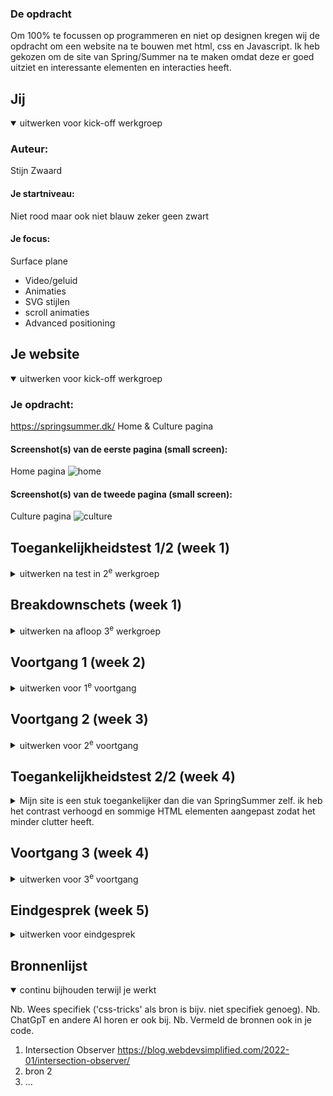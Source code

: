 ### De opdracht
Om 100% te focussen op programmeren en niet op designen kregen wij de opdracht om een website na te bouwen met html, css en Javascript. Ik heb gekozen om de site van Spring/Summer na te maken omdat deze er goed uitziet en interessante elementen en interacties heeft.





## Jij

<details open>
  <summary>uitwerken voor kick-off werkgroep</summary>

  ### Auteur:
  Stijn Zwaard

  #### Je startniveau:
  Niet rood maar ook niet blauw
  zeker geen zwart

  #### Je focus:
  Surface plane
  
  - Video/geluid
  - Animaties
  - SVG stijlen
  - scroll animaties
  - Advanced positioning
 
</details>





## Je website

<details open>
  <summary>uitwerken voor kick-off werkgroep</summary>

  ### Je opdracht:
  https://springsummer.dk/
  Home & Culture pagina

  #### Screenshot(s) van de eerste pagina (small screen): 
  Home pagina
  ![home](https://github.com/StijnCSS/blokweb/assets/121390930/608718a6-c85e-4c70-9428-e60fe51ba7e2)

  #### Screenshot(s) van de tweede pagina (small screen):
    
  Culture pagina
  ![culture](https://github.com/StijnCSS/blokweb/assets/121390930/d5333bf3-47fd-4c7d-8a27-665f0428d10b)

</details>



## Toegankelijkheidstest 1/2 (week 1)

<details>
  <summary>uitwerken na test in 2<sup>e</sup> werkgroep</summary>

  ### Bevindingen
  Lijst met je bevindingen die in de test naar voren kwamen:
  - De site is niet prettig te navigeren voor mensen die slechtziend zijn omdat het contrast niet goed is van de background en kleur vna de letters.
  - De site navigeert niet fijn met de screenreader, foto's hebben geen alt teksten de volgorde is wel in orde.
  - De soort teksten die ze gebruiken zijn simpel genoeg voor iedereen om te begrijpen
  - De html is niet prettig om te lezen omdat het gemaakt is met een pagebuilder, heel veel inline css en scripts en veel classes.
  - Active state kan beter
</details>



## Breakdownschets (week 1)

<details>
  <summary>uitwerken na afloop 3<sup>e</sup> werkgroep</summary>

  ### de hele pagina: 
  ![breakdown_home](https://github.com/StijnCSS/blokweb/assets/121390930/f5f008d2-6058-44d4-8bf2-6c272d603549)

  ### dynamisch deel (bijv menu): 
  ![menu](https://github.com/StijnCSS/blokweb/assets/121390930/2ac6405f-6947-42f9-9d32-4b4d6dbe226f)

  ### wellicht nog een dynamisch deel (bijv filter): 

</details>





## Voortgang 1 (week 2)

<details>
  <summary>uitwerken voor 1<sup>e</sup> voortgang</summary>

  ### Stand van zaken
  - Ik moet nog even een sprint maken met mijn html en css, ik zit nog niet lekker in de flow
  - Read me nog leeg
  - huidige html en css is goed


  ### Agenda voor meeting
  samen met je groepje opstellen

  | student 1      | student 2          | student 3    | student 4        |
  | ---            | ---                | ---          | ---              |
  | dit bespreken  | en dit             | en ik dit    | en dan ik dat    |
  | en dat ook nog | dit als er tijd is | nog een punt | dit wil ik zeker |
  | ...            | ...                | ...          | ...              |


  ### Verslag van meeting
  hier na afloop snel de uitkomsten van de meeting vastleggen

  - Ik wil volgende les 80% van mijn html en css afhebben en mijn read me updaten tot waar het moet

</details>





## Voortgang 2 (week 3)

<details>
  <summary>uitwerken voor 2<sup>e</sup> voortgang</summary>

  ### Stand van zaken
  Ik ben klaar met mijn html en css, ik had tijdens de voortgang nog wat vragen over grid en dit is nu opgelost
  Ik ben lekker bezig en ga nu beginnen met mijn javascript voor de surface plane
  <img width="999" alt="grid_1" src="https://github.com/StijnCSS/blokweb/assets/121390930/cc052ff3-08e7-44ea-9b13-8dcd1fcfb5a1">
  ![grid_2](https://github.com/StijnCSS/blokweb/assets/121390930/e2ebb352-f492-450a-a62d-65bf40d47ef7)

  Ik had aan Danny gevraagt of mijn Headers in orde waren en hij vond dat het wel semantischer kon, dit aanpassen is geen leuk klusje

  ### Agenda voor meeting
  samen met je groepje opstellen

  ### Verslag van meeting
  hier na afloop snel de uitkomsten van de meeting vastleggen

  - Headers checken
  - Voor volgende voortgangsgesprek wat surface plane dingen afhebben voor feedback
  - Read me updaten zodat ik dit kan laten checken door studenten assistent
- ...

</details>





## Toegankelijkheidstest 2/2 (week 4)

<details>
  <summary>Mijn site is een stuk toegankelijker dan die van SpringSummer zelf. ik heb het contrast verhoogd en sommige HTML elementen aangepast zodat het minder  clutter heeft.</summary>

  ### Bevindingen
  Lijst met je bevindingen die in de test naar voren kwamen (geef ook aan wat er verbeterd is):
  - focus states moet ik nog custom maken
  - Ik kan nog een skip link toevoegen voor toegankelijkheid++
  - Media video en audio goed verbeterd vergeleken de echte site (autoplay)
</details>





## Voortgang 3 (week 4)

<details>
  <summary>uitwerken voor 3<sup>e</sup> voortgang</summary>

  ### Stand van zaken
  hier dit ging goed & dit was lastig (neem ook screenshots op van delen van je website en code)


  ### Agenda voor meeting
  samen met je groepje opstellen

  | student 1      | student 2          | student 3    | student 4        |
  | ---            | ---                | ---          | ---              |
  | dit bespreken  | en dit             | en ik dit    | en dan ik dat    |
  | en dat ook nog | dit als er tijd is | nog een punt | dit wil ik zeker |
  | ...            | ...                | ...          | ...              |


  ### Verslag van meeting
  hier na afloop snel de uitkomsten van de meeting vastleggen

  - punt 1
  - punt 2
  - nog een punt
  - ...

</details>





## Eindgesprek (week 5)

<details>
  <summary>uitwerken voor eindgesprek</summary>

  ### Je uitkomst - karakteristiek screenshots:
  <img src="readme-images/dummy-plaatje.jpg" width="375px" alt="uitomst opdracht 1">


  ### Dit ging goed/Heb ik geleerd: 
  Korte omschrijving met plaatjes

  <img src="readme-images/dummy-plaatje.jpg" width="375px" alt="top">


  ### Dit was lastig/Is niet gelukt:
  Korte omschrijving met plaatjes

  <img src="readme-images/dummy-plaatje.jpg" width="375px" alt="bummer">
</details>





## Bronnenlijst

<details open>
  <summary>continu bijhouden terwijl je werkt</summary>

  Nb. Wees specifiek ('css-tricks' als bron is bijv. niet specifiek genoeg). 
  Nb. ChatGpT en andere AI horen er ook bij.
  Nb. Vermeld de bronnen ook in je code.

  1. Intersection Observer https://blog.webdevsimplified.com/2022-01/intersection-observer/
  2. bron 2
  3. ...

</details>
